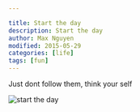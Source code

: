 ```yaml
---

title: Start the day
description: Start the day
author: Max Nguyen
modified: 2015-05-29
categories: [life]
tags: [fun]
---
```


Just dont follow them, think your self

![start the day](https://dynamics365.github.io/assets/start-the-day.png)
